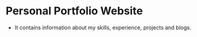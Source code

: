 # Personal Portfolio Website

- It contains information about my skills, experience, projects and blogs.
